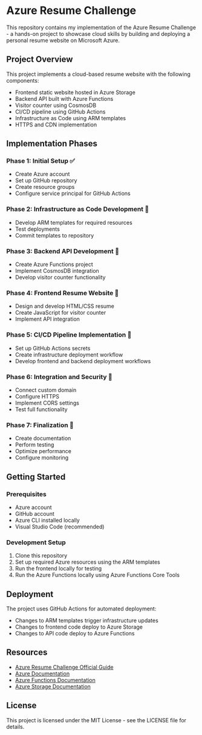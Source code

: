 # Azure Resume Challenge

This repository contains my implementation of the Azure Resume Challenge - a hands-on project to showcase cloud skills by building and deploying a personal resume website on Microsoft Azure.

## Project Overview

This project implements a cloud-based resume website with the following components:
- Frontend static website hosted in Azure Storage
- Backend API built with Azure Functions
- Visitor counter using CosmosDB
- CI/CD pipeline using GitHub Actions
- Infrastructure as Code using ARM templates
- HTTPS and CDN implementation

## Implementation Phases

### Phase 1: Initial Setup ✅
- Create Azure account
- Set up GitHub repository
- Create resource groups
- Configure service principal for GitHub Actions

### Phase 2: Infrastructure as Code Development 🔄
- Develop ARM templates for required resources
- Test deployments
- Commit templates to repository

### Phase 3: Backend API Development 🔄
- Create Azure Functions project
- Implement CosmosDB integration
- Develop visitor counter functionality

### Phase 4: Frontend Resume Website 🔄
- Design and develop HTML/CSS resume
- Create JavaScript for visitor counter
- Implement API integration

### Phase 5: CI/CD Pipeline Implementation 🔄
- Set up GitHub Actions secrets
- Create infrastructure deployment workflow
- Develop frontend and backend deployment workflows

### Phase 6: Integration and Security 🔄
- Connect custom domain
- Configure HTTPS
- Implement CORS settings
- Test full functionality

### Phase 7: Finalization 🔄
- Create documentation
- Perform testing
- Optimize performance
- Configure monitoring

## Getting Started

### Prerequisites
- Azure account
- GitHub account
- Azure CLI installed locally
- Visual Studio Code (recommended)

### Development Setup
1. Clone this repository
2. Set up required Azure resources using the ARM templates
3. Run the frontend locally for testing
4. Run the Azure Functions locally using Azure Functions Core Tools

## Deployment

The project uses GitHub Actions for automated deployment:
- Changes to ARM templates trigger infrastructure updates
- Changes to frontend code deploy to Azure Storage
- Changes to API code deploy to Azure Functions

## Resources

- [Azure Resume Challenge Official Guide](https://github.com/madebygps/cloud-resume-challenge)
- [Azure Documentation](https://docs.microsoft.com/en-us/azure/)
- [Azure Functions Documentation](https://docs.microsoft.com/en-us/azure/azure-functions/)
- [Azure Storage Documentation](https://docs.microsoft.com/en-us/azure/storage/)

## License

This project is licensed under the MIT License - see the LICENSE file for details.